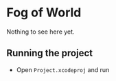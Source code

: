 # Fog of World

Nothing to see here yet.

## Running the project

- Open `Project.xcodeproj` and run

